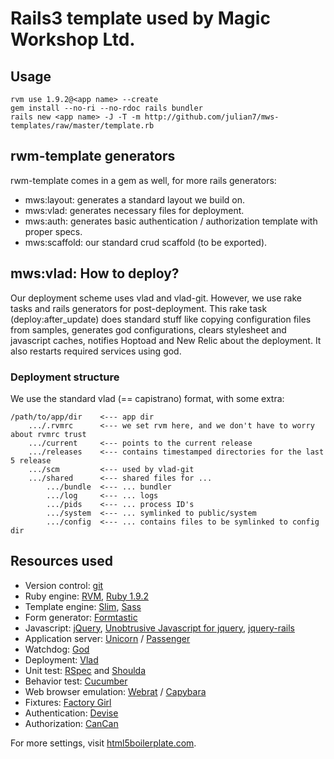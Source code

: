 # Rails3 template used by Magic Workshop Ltd.

## Usage

    rvm use 1.9.2@<app name> --create
    gem install --no-ri --no-rdoc rails bundler
    rails new <app name> -J -T -m http://github.com/julian7/mws-templates/raw/master/template.rb

## rwm-template generators

rwm-template comes in a gem as well, for more rails generators:

* mws:layout: generates a standard layout we build on.
* mws:vlad: generates necessary files for deployment.
* mws:auth: generates basic authentication / authorization template with proper specs.
* mws:scaffold: our standard crud scaffold (to be exported).

## mws:vlad: How to deploy?

Our deployment scheme uses vlad and vlad-git. However, we use rake tasks and rails generators for post-deployment. This rake task (deploy:after_update) does standard stuff like copying configuration files from samples, generates god configurations, clears stylesheet and javascript caches, notifies Hoptoad and New Relic about the deployment. It also restarts required services using god.

### Deployment structure

We use the standard vlad (== capistrano) format, with some extra:

    /path/to/app/dir    <--- app dir
        .../.rvmrc      <--- we set rvm here, and we don't have to worry about rvmrc trust
        .../current     <--- points to the current release
        .../releases    <--- contains timestamped directories for the last 5 release
        .../scm         <--- used by vlad-git
        .../shared      <--- shared files for ...
            .../bundle  <--- ... bundler
            .../log     <--- ... logs
            .../pids    <--- ... process ID's
            .../system  <--- ... symlinked to public/system
            .../config  <--- ... contains files to be symlinked to config dir

## Resources used

* Version control: [git](http://git-scm.com/)
* Ruby engine: [RVM](http://rvm.beginrescueend.com/), [Ruby 1.9.2](http://ruby-lang.org/)
* Template engine: [Slim](http://slim-lang.com/), [Sass](http://sass-lang.com/)
* Form generator: [Formtastic](http://github.com/justinfrench/formtastic)
* Javascript: [jQuery](http://www.jquery.com/), [Unobtrusive Javascript for jquery](http://github.com/rails/jquery-ujs/), [jquery-rails](http://rubygems.org/gems/jquery-rails)
* Application server: [Unicorn](http://unicorn.bogomips.org/) / [Passenger](http://www.modrails.com/)
* Watchdog: [God](http://god.rubyforge.org/)
* Deployment: [Vlad](http://rubyhitsquad.com/Vlad_the_Deployer.html)
* Unit test: [RSpec](http://rspec.info/) and [Shoulda](http://github.com/thoughtbot/shoulda)
* Behavior test: [Cucumber](http://cukes.info/)
* Web browser emulation: [Webrat](https://github.com/brynary/webrat) / [Capybara](http://github.com/jnicklas/capybara)
* Fixtures: [Factory Girl](http://github.com/thoughtbot/factory_girl)
* Authentication: [Devise](http://github.com/plataformatec/devise)
* Authorization: [CanCan](http://github.com/ryanb/cancan)

For more settings, visit [html5boilerplate.com](http://html5boilerplate.com/).